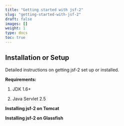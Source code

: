 ```yaml
---
title: "Getting started with jsf-2"
slug: "getting-started-with-jsf-2"
draft: false
images: []
weight: 1
type: docs
toc: true
---
```


## Installation or Setup
Detailed instructions on getting jsf-2 set up or installed. 

**Requirements:**

 1. JDK 1.6+

 2. Java Servlet 2.5

**Installing jsf-2 on Tomcat**

**Installing jsf-2 on Glassfish**




